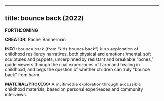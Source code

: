--------
title: bounce back (2022)
------

**FORTHCOMING**

**CREATOR:** Rachel Bannerman


**INFO:**
bounce back (from “kids bounce back”) is an exploration of childhood resiliency narratives, both physical and emotional/mental. soft sculptures and puppets, underpinned by resistant and breakable “bones,” guide viewers through the dual experiences of harm and healing in childhood, and begs the question of whether children can truly “bounce back” from harm. 

**MATERIAL/PROCESS:** A multimedia exploration through accessible childhood materials, based on personal experiences and community interviews.
